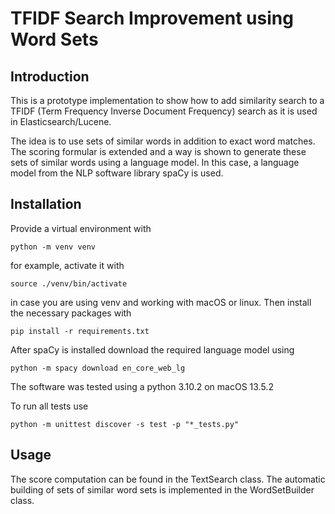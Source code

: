 # TFIDF Search Improvement using Word Sets

## Introduction
This is a prototype implementation to show how to
add similarity search to a TFIDF (Term Frequency Inverse Document Frequency) search
as it is used in Elasticsearch/Lucene.

The idea is to use sets of similar words in addition to
exact word matches. The scoring formular is extended and a way is shown to
generate these sets of similar words using a language model. In this case, 
a language model from the NLP software library spaCy is used.

## Installation
Provide a virtual environment with

`python -m venv venv`

for example, activate it with

`source ./venv/bin/activate`

in case you are using venv and working with macOS or linux. Then install the necessary packages with

`pip install -r requirements.txt`

After spaCy is installed download the required language model using

`python -m spacy download en_core_web_lg`

The software was tested using a python 3.10.2 on macOS 13.5.2 

To run all tests use 

`python -m unittest discover -s test -p "*_tests.py"`

## Usage
The score computation can be found in the TextSearch class.
The automatic building of sets of similar word sets is implemented
in the WordSetBuilder class.


